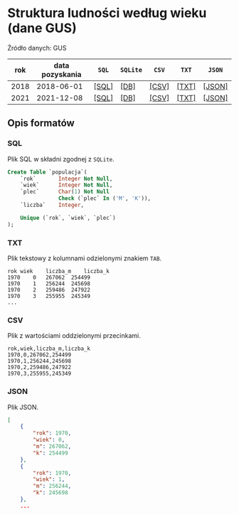 # Struktura ludności według wieku (dane GUS)

Źródło danych: GUS

| rok | data pozyskania | `SQL` | `SQLite` | `CSV` | `TXT` | `JSON` |
|-----|-----------------|-------|----------|-------|-------|--------|
| 2018 | 2018-06-01 |[[SQL]](data/2018-dane-gus-populacja.sql) |[[DB]](data/2018-dane-gus-populacja.db) |[[CSV]](data/2018-dane-gus-populacja.csv) |[[TXT]](data/2018-dane-gus-populacja.txt) |[[JSON]](data/2018-dane-gus-populacja.json) |
| 2021 | 2021-12-08 |[[SQL]](data/2021-dane-gus-populacja.sql) |[[DB]](data/2021-dane-gus-populacja.db) |[[CSV]](data/2021-dane-gus-populacja.csv) |[[TXT]](data/2021-dane-gus-populacja.txt) |[[JSON]](data/2021-dane-gus-populacja.json) |


## Opis formatów

### SQL

Plik SQL w składni zgodnej z `SQLite`.

```sql
Create Table `populacja`(
    `rok`       Integer Not Null,
    `wiek`      Integer Not Null,
    `plec`      Char(1) Not Null
                Check (`plec` In ('M', 'K')),
    `liczba`    Integer,

    Unique (`rok`, `wiek`, `plec`)
);
```

### TXT

Plik tekstowy z kolumnami odzielonymi znakiem `TAB`.

```
rok	wiek	liczba_m	liczba_k
1970	0	267062	254499
1970	1	256244	245698
1970	2	259486	247922
1970	3	255955	245349
...
```

### CSV

Plik z wartościami oddzielonymi przecinkami.

```csv
rok,wiek,liczba_m,liczba_k
1970,0,267062,254499
1970,1,256244,245698
1970,2,259486,247922
1970,3,255955,245349
```

### JSON

Plik JSON.

```json
[
    {
        "rok": 1970,
        "wiek": 0,
        "m": 267062,
        "k": 254499
    },
    {
        "rok": 1970,
        "wiek": 1,
        "m": 256244,
        "k": 245698
    },
    ...
```

